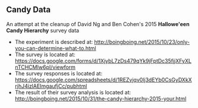 ## Candy Data

An attempt at the cleanup of David Ng and Ben Cohen's 2015 **Hallowe'een Candy Hierarchy** survey data

- The experiment is described at: http://boingboing.net/2015/10/23/only-you-can-determine-what-to.html
- The survey is located at: https://docs.google.com/forms/d/1XjybL7zDs479qYk9jFptDc35fjjXFyXLnTCHCMIw6pI/viewform
- The survey responses is located at: https://docs.google.com/spreadsheets/d/1REZvjqv0lj3dEYb0CsGyDXkXrjhJ4izlAEImgaufjCc/pubhtml
- The result of their survey analysis is located at: http://boingboing.net/2015/10/31/the-candy-hierarchy-2015-your.html
